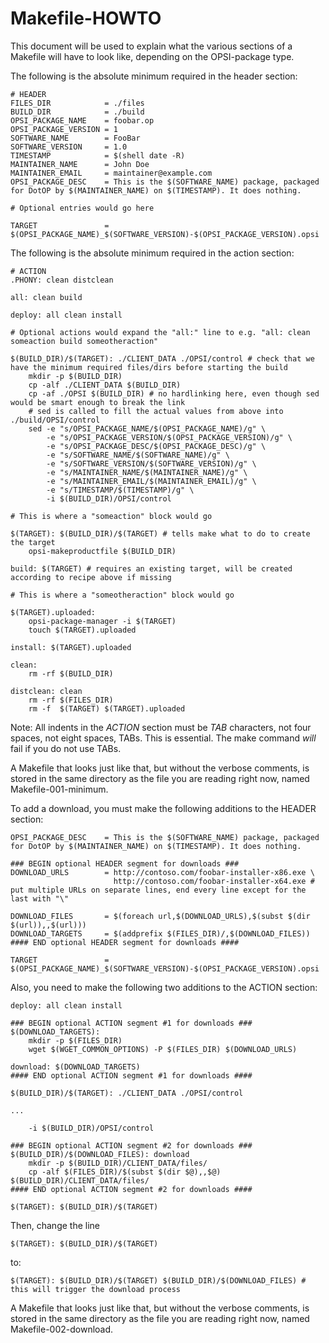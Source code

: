 # Makefile-HOWTO

This document will be used to explain what the various sections of a Makefile will have to look like, depending on the OPSI-package type.

The following is the absolute minimum required in the header section:

    # HEADER
    FILES_DIR            = ./files
    BUILD_DIR            = ./build
    OPSI_PACKAGE_NAME    = foobar.op
    OPSI_PACKAGE_VERSION = 1
    SOFTWARE_NAME        = FooBar
    SOFTWARE_VERSION     = 1.0
    TIMESTAMP            = $(shell date -R)
    MAINTAINER_NAME      = John Doe
    MAINTAINER_EMAIL     = maintainer@example.com
    OPSI_PACKAGE_DESC    = This is the $(SOFTWARE_NAME) package, packaged for DotOP by $(MAINTAINER_NAME) on $(TIMESTAMP). It does nothing.

    # Optional entries would go here
    
    TARGET               = $(OPSI_PACKAGE_NAME)_$(SOFTWARE_VERSION)-$(OPSI_PACKAGE_VERSION).opsi


The following is the absolute minimum required in the action section:

    # ACTION
    .PHONY: clean distclean
    
    all: clean build
    
    deploy: all clean install
    
    # Optional actions would expand the "all:" line to e.g. "all: clean someaction build someotheraction"
    
    $(BUILD_DIR)/$(TARGET): ./CLIENT_DATA ./OPSI/control # check that we have the minimum required files/dirs before starting the build
    	mkdir -p $(BUILD_DIR)
    	cp -alf ./CLIENT_DATA $(BUILD_DIR)
    	cp -af ./OPSI $(BUILD_DIR) # no hardlinking here, even though sed would be smart enough to break the link
    	# sed is called to fill the actual values from above into ./build/OPSI/control
    	sed -e "s/OPSI_PACKAGE_NAME/$(OPSI_PACKAGE_NAME)/g" \
    	    -e "s/OPSI_PACKAGE_VERSION/$(OPSI_PACKAGE_VERSION)/g" \
    	    -e "s/OPSI_PACKAGE_DESC/$(OPSI_PACKAGE_DESC)/g" \
    	    -e "s/SOFTWARE_NAME/$(SOFTWARE_NAME)/g" \
    	    -e "s/SOFTWARE_VERSION/$(SOFTWARE_VERSION)/g" \
    	    -e "s/MAINTAINER_NAME/$(MAINTAINER_NAME)/g" \
    	    -e "s/MAINTAINER_EMAIL/$(MAINTAINER_EMAIL)/g" \
    	    -e "s/TIMESTAMP/$(TIMESTAMP)/g" \
    	    -i $(BUILD_DIR)/OPSI/control

    # This is where a "someaction" block would go

    $(TARGET): $(BUILD_DIR)/$(TARGET) # tells make what to do to create the target
    	opsi-makeproductfile $(BUILD_DIR)

    build: $(TARGET) # requires an existing target, will be created according to recipe above if missing

    # This is where a "someotheraction" block would go

    $(TARGET).uploaded:
    	opsi-package-manager -i $(TARGET)
    	touch $(TARGET).uploaded

    install: $(TARGET).uploaded

    clean:
    	rm -rf $(BUILD_DIR)

    distclean: clean
    	rm -rf $(FILES_DIR)
    	rm -f  $(TARGET) $(TARGET).uploaded

Note: All indents in the *ACTION* section must be *TAB* characters, not four spaces, not eight spaces, TABs. This is essential. The make command *will* fail if you do not use TABs.

A Makefile that looks just like that, but without the verbose comments, is stored in the same directory as the file you are reading right now, named Makefile-001-minimum.

To add a download, you must make the following additions to the HEADER section:

    OPSI_PACKAGE_DESC    = This is the $(SOFTWARE_NAME) package, packaged for DotOP by $(MAINTAINER_NAME) on $(TIMESTAMP). It does nothing.
    
    ### BEGIN optional HEADER segment for downloads ###
    DOWNLOAD_URLS        = http://contoso.com/foobar-installer-x86.exe \
                           http://contoso.com/foobar-installer-x64.exe # put multiple URLs on separate lines, end every line except for the last with "\"
    
    DOWNLOAD_FILES       = $(foreach url,$(DOWNLOAD_URLS),$(subst $(dir $(url)),,$(url)))
    DOWNLOAD_TARGETS     = $(addprefix $(FILES_DIR)/,$(DOWNLOAD_FILES))
    #### END optional HEADER segment for downloads ####
    
    TARGET               = $(OPSI_PACKAGE_NAME)_$(SOFTWARE_VERSION)-$(OPSI_PACKAGE_VERSION).opsi

Also, you need to make the following two additions to the ACTION section:

    deploy: all clean install
    
    ### BEGIN optional ACTION segment #1 for downloads ###
    $(DOWNLOAD_TARGETS):
    	mkdir -p $(FILES_DIR)
    	wget $(WGET_COMMON_OPTIONS) -P $(FILES_DIR) $(DOWNLOAD_URLS)
    
    download: $(DOWNLOAD_TARGETS)
    #### END optional ACTION segment #1 for downloads ####
    
    $(BUILD_DIR)/$(TARGET): ./CLIENT_DATA ./OPSI/control
    
    ...
    
    	-i $(BUILD_DIR)/OPSI/control

    ### BEGIN optional ACTION segment #2 for downloads ###
    $(BUILD_DIR)/$(DOWNLOAD_FILES): download
    	mkdir -p $(BUILD_DIR)/CLIENT_DATA/files/
    	cp -alf $(FILES_DIR)/$(subst $(dir $@),,$@) $(BUILD_DIR)/CLIENT_DATA/files/
    #### END optional ACTION segment #2 for downloads ####

    $(TARGET): $(BUILD_DIR)/$(TARGET)

Then, change the line

    $(TARGET): $(BUILD_DIR)/$(TARGET)

to:

    $(TARGET): $(BUILD_DIR)/$(TARGET) $(BUILD_DIR)/$(DOWNLOAD_FILES) # this will trigger the download process

A Makefile that looks just like that, but without the verbose comments, is stored in the same directory as the file you are reading right now, named Makefile-002-download.
